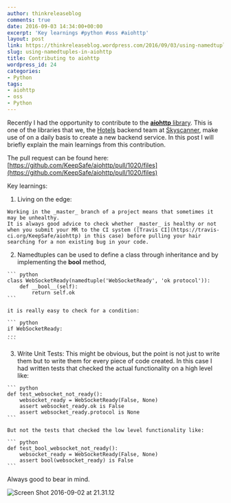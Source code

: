 ```yaml
---
author: thinkreleaseblog
comments: true
date: 2016-09-03 14:34:00+00:00
excerpt: 'Key learnings #python #oss #aiohttp'
layout: post
link: https://thinkreleaseblog.wordpress.com/2016/09/03/using-namedtuples-in-aiohttp/
slug: using-namedtuples-in-aiohttp
title: Contributing to aiohttp
wordpress_id: 24
categories:
- Python
tags:
- aiohttp
- oss
- Python
---
```


Recently I had the opportunity to contribute to the [**aiohttp** library](https://github.com/KeepSafe/aiohttp/). This is one of the libraries that we, the [Hotels](https://www.skyscanner.net/hotels) backend team at [Skyscanner](https://www.skyscanner.net), make use of on a daily basis to create a new backend service. <!--more-->
In this post I will briefly explain the main learnings from this contribution.

The pull request can be found here:
[https://github.com/KeepSafe/aiohttp/pull/1020/files](https://github.com/KeepSafe/aiohttp/pull/1020/files)

Key learnings:
  
  1. Living on the edge:

    Working in the _master_ branch of a project means that sometimes it may be unhealthy.
    It is always good advice to check whether _master_ is healthy or not when you submit your MR to the CI system ([Travis CI](https://travis-ci.org/KeepSafe/aiohttp) in this case) before pulling your hair searching for a non existing bug in your code.

  2. Namedtuples can be used to define a class through inheritance and by implementing the __bool__ method,

    ``` python
    class WebSocketReady(namedtuple('WebSocketReady', 'ok protocol')):
        def __bool__(self):
            return self.ok
    ```

    it is really easy to check for a condition:

    ``` python
    if WebSocketReady:
    ... 
    ```
  
  3. Write Unit Tests:
This might be obvious, but the point is not just to write them but to write them for every piece of code created.
In this case I had written tests that checked the actual functionality on a high level like:

    ``` python
    def test_websocket_not_ready():
        websocket_ready = WebSocketReady(False, None)
        assert websocket_ready.ok is False
        assert websocket_ready.protocol is None 
    ```

    But not the tests that checked the low level functionality like:

    ``` python
    def test_bool_websocket_not_ready():
        websocket_ready = WebSocketReady(False, None)
        assert bool(websocket_ready) is False
    ```

Always good to bear in mind.

![Screen Shot 2016-09-02 at 21.31.12](https://thinkreleaseblog.files.wordpress.com/2016/09/screen-shot-2016-09-02-at-21-31-12.png)

